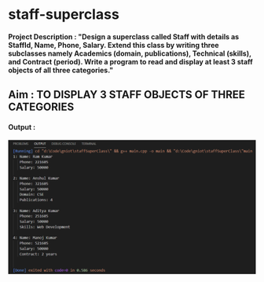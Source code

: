 # staff-superclass

#### Project Description : "Design a superclass called Staff with details as StaffId, Name, Phone, Salary. Extend this class by writing three subclasses namely Academics (domain, publications), Technical (skills), and Contract (period). Write a program to read and display at least 3 staff objects of all three categories."

## Aim : TO DISPLAY 3 STAFF OBJECTS OF THREE CATEGORIES

#### Output :
![Output Screenshot](https://raw.githubusercontent.com/arvindTomer/staff-superclass/master/Output.png) 
